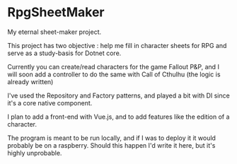 # RpgSheetMaker

My eternal sheet-maker project.

This project has two objective : help me fill in character sheets for RPG and serve as a study-basis for Dotnet core.

Currently you can create/read characters for the game Fallout P&P, 
and I will soon add a controller to do the same with Call of Cthulhu (the logic is already written)

I've used the Repository and Factory patterns, and played a bit with DI since it's a core native component.

I plan to add a front-end with Vue.js, and to add features like the edition of a character.

The program is meant to be run locally, and if I was to deploy it it would probably be on a raspberry. 
Should this happen I'd write it here,  but it's highly unprobable.
